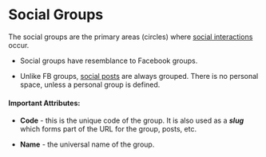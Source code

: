 
# Social Groups

The social groups are the primary areas (circles) where [social interactions](https://github.com/ErpNetDocs/tech/blob/master/modules/community/social-interactions/index.md) occur.

- Social groups have resemblance to Facebook groups.

- Unlike FB groups, [social posts](https://github.com/ErpNetDocs/tech/blob/master/modules/community/social-interactions/social-posts.md) are always grouped. There is no personal space, unless a personal group is defined.

#### Important Attributes:

- **Code** - this is the unique code of the group. It is also used as a ***slug*** which forms part of the URL for the group, posts, etc.

- **Name** - the universal name of the group.
